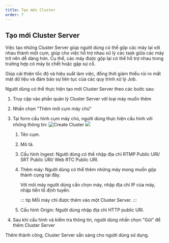 ```yaml
---
title: Tạo mới Cluster
order: 7
---
```


## Tạo mới Cluster Server

Việc tạo những Cluster Server giúp người dùng có thể gộp các máy lại với nhau thành một cụm, giúp cho việc hỗ trợ nhau xử lý các task giữa các máy trở nên dễ dàng hơn. Cụ thể, các máy được gộp lại có thể hỗ trợ nhau trong trường hợp có máy bị chết hoặc gặp sự cố.

Giúp cải thiện tốc độ và hiệu suất làm việc, đồng thời giảm thiểu rủi ro mất mát dữ liệu và đảm bảo sự liên tục của các quy trình xử lý Job.

Người dùng có thể thực hiện tạo mới Cluster Server theo các bước sau:

1. Truy cập vào phần quản lý Cluster Server với loại máy muốn thêm

2. Nhấn chọn "Thêm mới cụm máy chủ"

3. Tại form cấu hình cụm máy chủ, người dùng thực hiện cấu hình với những thông tin:
   ![Create Cluster](../image/getstarted/create-cluster.png)
   ![](../image/getstarted/create-cluster-2.png)

   1. Tên cụm.

   2. Mô tả.

   3. Cấu hình Ingest: Người dùng có thể nhập địa chỉ RTMP Public URI/ SRT Public URI/ Web RTC Public URI.

   4. Thêm máy: Người dùng có thể thêm những máy mong muốn gộp thành cụng tại đây.

      Với môi máy người dùng cần chọn máy, nhập địa chỉ IP của máy, nhập tiền tố định tuyến.

      ::: tip Mỗi máy chỉ được thêm vào một Cluster Server. :::

   5. Cấu hình Origin: Người dùng nhập địa chỉ HTTP public URI.

4. Sau khi cấu hình và kiểm tra thông tin, người dùng nhấn chọn "Gửi" để thêm Cluster Server

Thêm thành công, Cluster Server sẵn sàng cho người dùng sử dụng.
